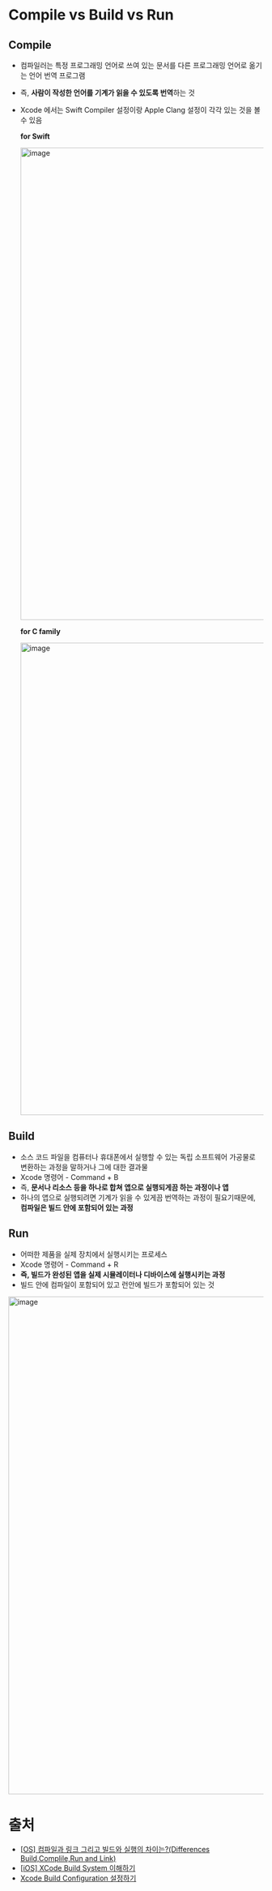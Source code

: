 # Compile vs Build vs Run

## Compile 

- 컴파일러는 특정 프로그래밍 언어로 쓰여 있는 문서를 다른 프로그래밍 언어로 옮기는 언어 번역 프로그램

- 즉, **사람이 작성한 언어를 기계가 읽을 수 있도록 번역**하는 것

- Xcode 에서는 Swift Compiler 설정이랑  Apple Clang 설정이 각각 있는 것을 볼 수 있음

  **for Swift**

  <img width="932" alt="image" src="https://user-images.githubusercontent.com/20410193/163541076-54b62fa1-29f4-4a39-a046-f9bc5a62fa18.png">
  
  **for C family**

  <img width="932" alt="image" src="https://user-images.githubusercontent.com/20410193/163541052-1ed477d5-3b30-4576-9103-10379cd12929.png">



## Build 

- 소스 코드 파일을 컴퓨터나 휴대폰에서 실행할 수 있는 독립 소프트웨어 가공물로 변환하는 과정을 말하거나 그에 대한 결과물
- Xcode 명령어 - Command + B
- 즉, **문서나 리소스 등을 하나로 합쳐 앱으로 실행되게끔 하는 과정이나 앱**
- 하나의 앱으로 실행되려면 기계가 읽을 수 있게끔 번역하는 과정이 필요기때문에, **컴파일은 빌드 안에 포함되어 있는 과정**


## Run

- 어떠한 제품을 실제 장치에서 실행시키는 프로세스
- Xcode 명령어 - Command + R
- **즉, 빌드가 완성된 앱을 실제 시뮬레이터나 디바이스에 실행시키는 과정**
- 빌드 안에 컴파일이 포함되어 있고 런안에 빌드가 포함되어 있는 것


<img width="982" alt="image" src="https://user-images.githubusercontent.com/20410193/163541100-41724958-1b1b-4236-9756-34cbda35c02e.png">



# 출처

- [[OS] 컴파일과 링크 그리고 빌드와 실행의 차이는?(Differences Build,Complile,Run and Link)](https://fomaios.tistory.com/entry/CS-%EC%BB%B4%ED%8C%8C%EC%9D%BC%EA%B3%BC-%EB%A7%81%ED%81%AC-%EA%B7%B8%EB%A6%AC%EA%B3%A0-%EB%B9%8C%EB%93%9C%EC%99%80-%EC%8B%A4%ED%96%89%EC%9D%98-%EC%B0%A8%EC%9D%B4%EB%8A%94Differences-BuildComplileRun-and-Link)
- [[iOS\] XCode Build System 이해하기](https://eunjin3786.tistory.com/323)
- [Xcode Build Configuration 설정하기](https://zeddios.tistory.com/705)


